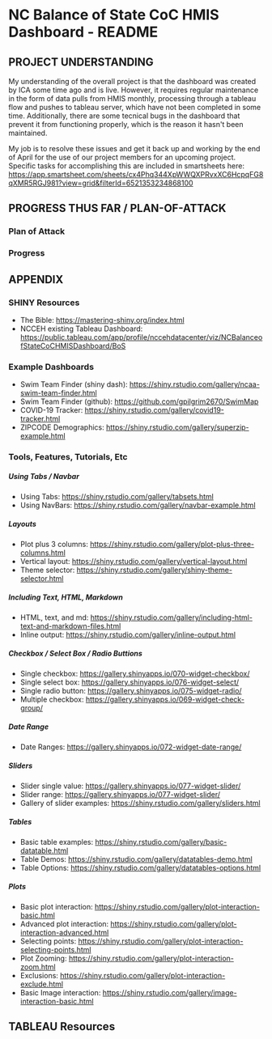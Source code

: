 # NC Balance of State CoC HMIS Dashboard - README #
## PROJECT UNDERSTANDING ##
My understanding of the overall project is that the dashboard was created by ICA some time ago and is live.  However, it requires regular maintenance in the form of data pulls from HMIS monthly, processing through a tableau flow and pushes to tableau server, which have not been completed in some time.  Additionally, there are some tecnical bugs in the dashboard that prevent it from functioning properly, which is the reason it hasn't been maintained.  

My job is to resolve these issues and get it back up and working by the end of April for the use of our project members for an upcoming project.  Specific tasks for accomplishing this are included in smartsheets here: https://app.smartsheet.com/sheets/cx4Phq344XpWWQXPRvxXC6HcpqFG8qXMR5RGJ981?view=grid&filterId=6521353234868100
## PROGRESS THUS FAR / PLAN-OF-ATTACK ##
### Plan of Attack ### 

### Progress ###


## APPENDIX ##
### SHINY Resources ###
* The Bible: https://mastering-shiny.org/index.html
* NCCEH existing Tableau Dashboard: https://public.tableau.com/app/profile/nccehdatacenter/viz/NCBalanceofStateCoCHMISDashboard/BoS
### Example Dashboards ###
* Swim Team Finder (shiny dash): https://shiny.rstudio.com/gallery/ncaa-swim-team-finder.html
* Swim Team Finder (github): https://github.com/gpilgrim2670/SwimMap
* COVID-19 Tracker: https://shiny.rstudio.com/gallery/covid19-tracker.html
* ZIPCODE Demographics: https://shiny.rstudio.com/gallery/superzip-example.html
### Tools, Features, Tutorials, Etc ###
##### Using Tabs / Navbar #####
* Using Tabs: https://shiny.rstudio.com/gallery/tabsets.html
* Using NavBars: https://shiny.rstudio.com/gallery/navbar-example.html
##### Layouts #####
* Plot plus 3 columns: https://shiny.rstudio.com/gallery/plot-plus-three-columns.html
* Vertical layout: https://shiny.rstudio.com/gallery/vertical-layout.html
* Theme selector: https://shiny.rstudio.com/gallery/shiny-theme-selector.html
##### Including Text, HTML, Markdown #####
* HTML, text, and md: https://shiny.rstudio.com/gallery/including-html-text-and-markdown-files.html
* Inline output: https://shiny.rstudio.com/gallery/inline-output.html
##### Checkbox / Select Box / Radio Buttions #####
* Single checkbox: https://gallery.shinyapps.io/070-widget-checkbox/
* Single select box: https://gallery.shinyapps.io/076-widget-select/
* Single radio button: https://gallery.shinyapps.io/075-widget-radio/
* Multiple checkbox: https://gallery.shinyapps.io/069-widget-check-group/
##### Date Range #####
* Date Ranges: https://gallery.shinyapps.io/072-widget-date-range/
##### Sliders #####
* Slider single value: https://gallery.shinyapps.io/077-widget-slider/
* Slider range: https://gallery.shinyapps.io/077-widget-slider/
* Gallery of slider examples: https://shiny.rstudio.com/gallery/sliders.html  
##### Tables #####
* Basic table examples: https://shiny.rstudio.com/gallery/basic-datatable.html
* Table Demos: https://shiny.rstudio.com/gallery/datatables-demo.html
* Table Options: https://shiny.rstudio.com/gallery/datatables-options.html
##### Plots #####
* Basic plot interaction: https://shiny.rstudio.com/gallery/plot-interaction-basic.html
* Advanced plot interaction: https://shiny.rstudio.com/gallery/plot-interaction-advanced.html
* Selecting points: https://shiny.rstudio.com/gallery/plot-interaction-selecting-points.html
* Plot Zooming: https://shiny.rstudio.com/gallery/plot-interaction-zoom.html
* Exclusions: https://shiny.rstudio.com/gallery/plot-interaction-exclude.html
* Basic Image interaction: https://shiny.rstudio.com/gallery/image-interaction-basic.html
## TABLEAU Resources ##
